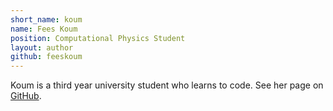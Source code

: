 ```yaml
---
short_name: koum
name: Fees Koum
position: Computational Physics Student
layout: author
github: feeskoum
---
```

Koum is a third year university student who learns to code.  See her page on [GitHub](https://github.com/feeskoum).